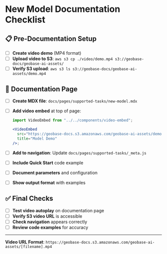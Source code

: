 # New Model Documentation Checklist

## 📋 Pre-Documentation Setup

- [ ] **Create video demo** (MP4 format)
- [ ] **Upload video to S3**: `aws s3 cp ./video/demo.mp4 s3://geobase-docs/geobase-ai-assets/`
- [ ] **Verify S3 upload**: `aws s3 ls s3://geobase-docs/geobase-ai-assets/demo.mp4`

## 📝 Documentation Page

- [ ] **Create MDX file**: `docs/pages/supported-tasks/new-model.mdx`
- [ ] **Add video embed** at top of page:

  ```jsx
  import VideoEmbed from "../../components/video-embed";

  <VideoEmbed
    src="https://geobase-docs.s3.amazonaws.com/geobase-ai-assets/demo.mp4"
    title="Model Demo"
  />;
  ```

- [ ] **Add to navigation**: Update `docs/pages/supported-tasks/_meta.js`
- [ ] **Include Quick Start** code example
- [ ] **Document parameters** and configuration
- [ ] **Show output format** with examples

## ✅ Final Checks

- [ ] **Test video autoplay** on documentation page
- [ ] **Verify S3 video URL** is accessible
- [ ] **Check navigation** appears correctly
- [ ] **Review code examples** for accuracy

---

**Video URL Format**: `https://geobase-docs.s3.amazonaws.com/geobase-ai-assets/[filename].mp4`
